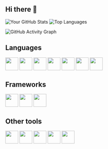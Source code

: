 ## Hi there 👋

<!--
**ninom5/ninom5** is a ✨ _special_ ✨ repository because its `README.md` (this file) appears on your GitHub profile.

Here are some ideas to get you started:

- 🔭 I’m currently working on ...
- 🌱 I’m currently learning ...
- 👯 I’m looking to collaborate on ...
- 🤔 I’m looking for help with ...
- 💬 Ask me about ...
- 📫 How to reach me: ...
- 😄 Pronouns: ...
- ⚡ Fun fact: ...
-->

![Your GitHub Stats](https://github-readme-stats.vercel.app/api?username=ninom5&show_icons=true&theme=tokyonight)
![Top Languages](https://github-readme-stats.vercel.app/api/top-langs/?username=ninom5&layout=compact&theme=tokyonight)


![GitHub Activity Graph](https://github-readme-activity-graph.cyclic.app/graph?username=ninom5&theme=dracula)

## Languages
<img src="https://cdn.jsdelivr.net/gh/devicons/devicon/icons/javascript/javascript-original.svg" width="40"/>
<img src="https://cdn.jsdelivr.net/gh/devicons/devicon/icons/typescript/typescript-original.svg" width="40"/>
<img src="https://cdn.jsdelivr.net/gh/devicons/devicon/icons/c/c-original.svg" width="40"/>
<img src="https://cdn.jsdelivr.net/gh/devicons/devicon/icons/csharp/csharp-original.svg" width="40"/>
<img src="https://cdn.jsdelivr.net/gh/devicons/devicon/icons/java/java-original.svg" width="40"/>
<img src="https://cdn.jsdelivr.net/gh/devicons/devicon/icons/html5/html5-original.svg" width="40"/>
<img src="https://cdn.jsdelivr.net/gh/devicons/devicon/icons/css3/css3-original.svg" width="40"/>


## Frameworks
<img src="https://cdn.jsdelivr.net/gh/devicons/devicon/icons/dot-net/dot-net-original.svg" width="40"/>
<img src="https://cdn.jsdelivr.net/gh/devicons/devicon/icons/nestjs/nestjs-plain.svg" width="40"/>
<img src="https://cdn.jsdelivr.net/gh/devicons/devicon/icons/react/react-original.svg" width="40"/>


## Other tools
<img src="https://cdn.jsdelivr.net/gh/devicons/devicon/icons/postgresql/postgresql-original.svg" width="40"/>
<img src="https://cdn.jsdelivr.net/gh/devicons/devicon/icons/figma/figma-original.svg" width="40"/>
<img src="https://cdn.jsdelivr.net/gh/devicons/devicon/icons/git/git-original.svg" width="40"/>
<img src="https://cdn.jsdelivr.net/gh/devicons/devicon/icons/docker/docker-original.svg" width="40"/>
<img src="https://camo.githubusercontent.com/7ee4e9aedadf7ec426e7f44967f6cdda0bbb0406970c80638bedfd0096917b20/68747470733a2f2f63646e2e6a7364656c6976722e6e65742f67682f64657669636f6e732f64657669636f6e406c61746573742f69636f6e732f616d617a6f6e77656273657276696365732f616d617a6f6e77656273657276696365732d6f726967696e616c2d776f72646d61726b2e737667" width="40"/>

